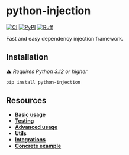# python-injection

[![CI](https://github.com/100nm/python-injection/actions/workflows/ci.yml/badge.svg)](https://github.com/100nm/python-injection)
[![PyPI](https://img.shields.io/pypi/v/python-injection.svg?color=blue)](https://pypi.org/project/python-injection/)
[![Ruff](https://img.shields.io/endpoint?url=https://raw.githubusercontent.com/astral-sh/ruff/main/assets/badge/v2.json)](https://github.com/astral-sh/ruff)

Fast and easy dependency injection framework.

## Installation

⚠️ _Requires Python 3.12 or higher_

```bash
pip install python-injection
```

## Resources

* [**Basic usage**](documentation/basic-usage.md)
* [**Testing**](documentation/testing.md)
* [**Advanced usage**](documentation/advanced-usage.md)
* [**Utils**](documentation/utils.md)
* [**Integrations**](documentation/integrations.md)
* [**Concrete example**](documentation/example)

